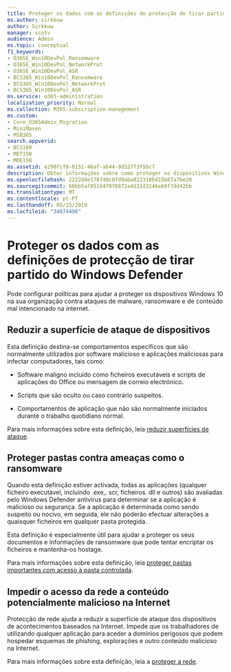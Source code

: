 ```yaml
---
title: Proteger os dados com as definições de protecção de tirar partido do Windows Defender
ms.author: sirkkuw
author: Sirkkuw
manager: scotv
audience: Admin
ms.topic: conceptual
f1_keywords:
- O365E_Win10DevPol_Ransomware
- O365E_Win10DevPol_NetworkProt
- O365E_Win10DevPol_ASR
- BCS365_Win10DevPol_Ransomware
- BCS365_Win10DevPol_NetworkProt
- BCS365_Win10DevPol_ASR
ms.service: o365-administration
localization_priority: Normal
ms.collection: M365-subscription-management
ms.custom:
- Core_O365Admin_Migration
- MiniMaven
- MSB365
search.appverid:
- BCS160
- MET150
- MOE150
ms.assetid: e298fcf8-0151-46af-a644-9d327f3f5bc7
description: Obter informações sobre como proteger os dispositivos Windows 10 na sua organização contra ataques de malware, ransomware e de conteúdo mal intencionado na internet.
ms.openlocfilehash: 2222d4e178749c8fd9aba822310bd15b67a7be20
ms.sourcegitcommit: 66bb5af851947078872a4d31d3246e69f7dd42bb
ms.translationtype: MT
ms.contentlocale: pt-PT
ms.lasthandoff: 05/15/2019
ms.locfileid: "34074496"
---
```

# <a name="protect-your-data-with-windows-defender-exploit-guard-settings"></a>Proteger os dados com as definições de protecção de tirar partido do Windows Defender

Pode configurar políticas para ajudar a proteger os dispositivos Windows 10 na sua organização contra ataques de malware, ransomware e de conteúdo mal intencionado na internet.
  
## <a name="reduce-the-attack-surface-of-devices"></a>Reduzir a superfície de ataque de dispositivos

Esta definição destina-se comportamentos específicos que são normalmente utilizados por software malicioso e aplicações maliciosas para infectar computadores, tais como:
  
- Software maligno incluído como ficheiros executáveis e scripts de aplicações do Office ou mensagem de correio electrónico.
    
- Scripts que são oculto ou caso contrário suspeitos.
    
- Comportamentos de aplicação que não são normalmente iniciados durante o trabalho quotidiano normal.
    
Para mais informações sobre esta definição, leia [reduzir superfícies de ataque](https://go.microsoft.com/fwlink/?linkid=870417).
  
## <a name="protect-folders-from-threats-such-as-ransomware"></a>Proteger pastas contra ameaças como o ransomware

Quando esta definição estiver activada, todas as aplicações (qualquer ficheiro executável, incluindo .exe,. scr, ficheiros. dll e outros) são avaliadas pelo Windows Defender antivírus para determinar se a aplicação é malicioso ou segurança. Se a aplicação é determinada como sendo suspeito ou nocivo, em seguida, ele não poderão efectuar alterações a quaisquer ficheiros em qualquer pasta protegida.
  
Esta definição é especialmente útil para ajudar a proteger os seus documentos e informações de ransomware que pode tentar encriptar os ficheiros e mantenha-os hostage.
  
Para mais informações sobre esta definição, leia [proteger pastas importantes com acesso à pasta controlada](https://go.microsoft.com/fwlink/?linkid=870418).
  
## <a name="prevent-network-access-to-potentially-malicious-content-on-the-internet"></a>Impedir o acesso da rede a conteúdo potencialmente malicioso na Internet

Protecção de rede ajuda a reduzir a superfície de ataque dos dispositivos de acontecimentos baseados na Internet. Impede que os trabalhadores de utilizando qualquer aplicação para aceder a domínios perigosos que podem hospedar esquemas de phishing, explorações e outro conteúdo malicioso na Internet.
  
Para mais informações sobre esta definição, leia a [proteger a rede](https://go.microsoft.com/fwlink/?linkid=870419).
  


